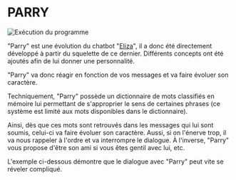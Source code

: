 # PARRY

![Exécution du programme](https://github.com/RemiFELIN/AC_Workspace/blob/main/chatbots/parray/img/parry_output.png)

"Parry" est une évolution du chatbot "[Eliza](https://github.com/RemiFELIN/AC_Workspace/tree/main/chatbots/eliza/eliza.py)", il a donc été directement développé
à partir du squelette de ce dernier. Différents concepts ont été ajoutés afin de lui donner une personnalité.

"Parry" va donc réagir en fonction de vos messages et va faire évoluer son caractère.

Techniquement, "Parry" possède un dictionnaire de mots classifiés en mémoire lui permettant de s'approprier
le sens de certaines phrases (ce système est limité aux mots disponibles dans le dictionnaire).

Ainsi, dès que ces mots sont retrouvés dans les messages qui lui sont soumis, celui-ci va faire évoluer son caractère. Aussi, si on l'énerve
trop, il va nous rappeler à l'ordre et va interrompre le dialogue. À l'inverse, "Parry" vous propose d'être son ami si vous êtes
gentil avec lui, etc.

L'exemple ci-dessous démontre que le dialogue avec "Parry" peut vite se réveler compliqué.
